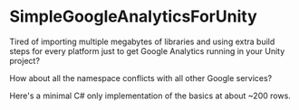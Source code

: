 # SimpleGoogleAnalyticsForUnity


Tired of importing multiple megabytes of libraries and using extra build steps for every platform just to get Google Analytics running in your Unity project?

How about all the namespace conflicts with all other Google services?

Here's a minimal C# only implementation of the basics at about ~200 rows.

